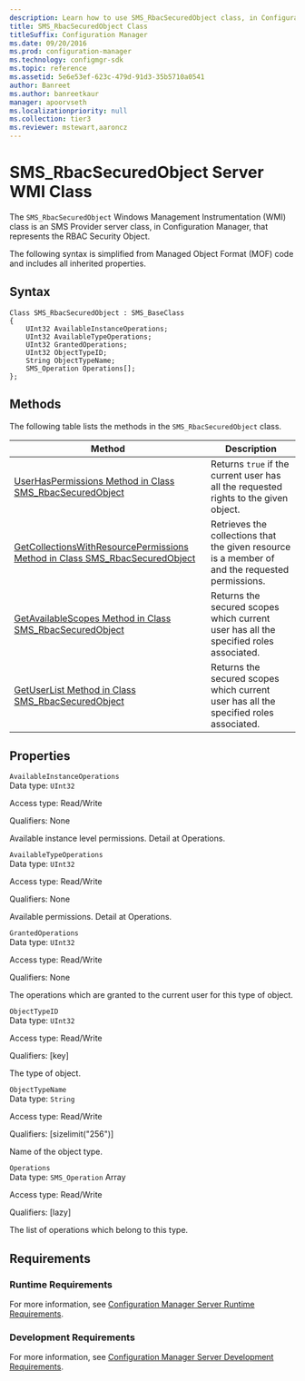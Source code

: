 ```yaml
---
description: Learn how to use SMS_RbacSecuredObject class, in Configuration Manager, that represents the RBAC Security Object.
title: SMS_RbacSecuredObject Class
titleSuffix: Configuration Manager
ms.date: 09/20/2016
ms.prod: configuration-manager
ms.technology: configmgr-sdk
ms.topic: reference
ms.assetid: 5e6e53ef-623c-479d-91d3-35b5710a0541
author: Banreet
ms.author: banreetkaur
manager: apoorvseth
ms.localizationpriority: null
ms.collection: tier3
ms.reviewer: mstewart,aaroncz 
---
```

# SMS_RbacSecuredObject Server WMI Class
The `SMS_RbacSecuredObject` Windows Management Instrumentation (WMI) class is an SMS Provider server class, in Configuration Manager, that represents the RBAC Security Object.  

 The following syntax is simplified from Managed Object Format (MOF) code and includes all inherited properties.  

## Syntax  

```  
Class SMS_RbacSecuredObject : SMS_BaseClass  
{  
    UInt32 AvailableInstanceOperations;  
    UInt32 AvailableTypeOperations;  
    UInt32 GrantedOperations;  
    UInt32 ObjectTypeID;  
    String ObjectTypeName;  
    SMS_Operation Operations[];  
};  
```  

## Methods  
 The following table lists the methods in the `SMS_RbacSecuredObject` class.  

|Method|Description|  
|------------|-----------------|  
|[UserHasPermissions Method in Class SMS_RbacSecuredObject](../../../../../develop/reference/core/servers/configure/userhaspermissions-method-in-class-sms_rbacsecuredobject.md)|Returns `true` if the current user has all the requested rights to the given object.|  
|[GetCollectionsWithResourcePermissions Method in Class SMS_RbacSecuredObject](../../../../../develop/reference/core/servers/configure/getcollectionswithresourcepermissions-method-in-class-sms_rbacsecuredobject.md)|Retrieves the collections that the given resource is a member of and the requested permissions.|  
|[GetAvailableScopes Method in Class SMS_RbacSecuredObject](../../../../../develop/reference/core/servers/configure/getavailablescopes-method-in-class-sms_rbacsecuredobject.md)|Returns the secured scopes which current user has all the specified roles associated.|  
|[GetUserList Method in Class SMS_RbacSecuredObject](../../../../../develop/reference/core/servers/configure/getuserlist-method-in-class-sms_rbacsecuredobject.md)|Returns the secured scopes which current user has all the specified roles associated.|  

## Properties  
 `AvailableInstanceOperations`  
 Data type: `UInt32`  

 Access type: Read/Write  

 Qualifiers: None  

 Available instance level permissions. Detail at Operations.  

 `AvailableTypeOperations`  
 Data type: `UInt32`  

 Access type: Read/Write  

 Qualifiers: None  

 Available permissions. Detail at Operations.  

 `GrantedOperations`  
 Data type: `UInt32`  

 Access type: Read/Write  

 Qualifiers: None  

 The operations which are granted to the current user for this type of object.  

 `ObjectTypeID`  
 Data type: `UInt32`  

 Access type: Read/Write  

 Qualifiers: [key]  

 The type of object.  

 `ObjectTypeName`  
 Data type: `String`  

 Access type: Read/Write  

 Qualifiers: [sizelimit("256")]  

 Name of the object type.  

 `Operations`  
 Data type: `SMS_Operation` Array  

 Access type: Read/Write  

 Qualifiers: [lazy]  

 The list of operations which belong to this type.   

## Requirements  

### Runtime Requirements  
 For more information, see [Configuration Manager Server Runtime Requirements](../../../../../develop/core/reqs/server-runtime-requirements.md).  

### Development Requirements  
 For more information, see [Configuration Manager Server Development Requirements](../../../../../develop/core/reqs/server-development-requirements.md).  
